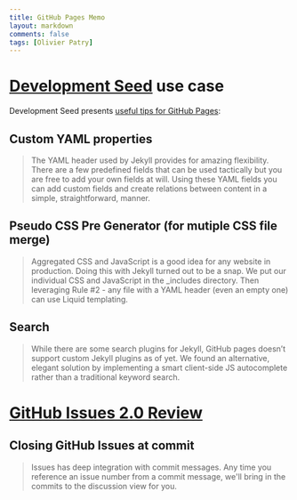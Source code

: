 ```yaml
---
title: GitHub Pages Memo
layout: markdown
comments: false
tags: [Olivier Patry]
---
```

# [Development Seed](http://developmentseed.org/) use case
Development Seed presents [useful tips for GitHub Pages](http://developmentseed.org/blog/2011/09/09/jekyll-github-pages/):

## Custom YAML properties
> The YAML header used by Jekyll provides for amazing flexibility. There are a few predefined fields that can be used tactically but you are free to add your own fields at will. Using these YAML fields you can add custom fields and create relations between content in a simple, straightforward, manner.

## Pseudo CSS Pre Generator (for mutiple CSS file merge)
> Aggregated CSS and JavaScript is a good idea for any website in production. Doing this with Jekyll turned out to be a snap. We put our individual CSS and JavaScript in the _includes directory. Then leveraging Rule #2 - any file with a YAML header (even an empty one) can use Liquid templating.

## Search
> While there are some search plugins for Jekyll, GitHub pages doesn’t support custom Jekyll plugins as of yet. We found an alternative, elegant solution by implementing a smart client-side JS autocomplete rather than a traditional keyword search.

# [GitHub Issues 2.0 Review](https://github.com/blog/831-issues-2-0-the-next-generation)

## Closing GitHub Issues at commit
> Issues has deep integration with commit messages. Any time you reference an issue number from a commit message, we'll bring in the commits to the discussion view for you.
